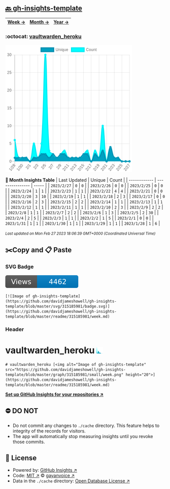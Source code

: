 ## [🔙 gh-insights-template](https://github.com/davidjameshowell/gh-insights-template)
| [**Week →**](https://github.com/davidjameshowell/gh-insights-template/blob/master/readme/315185981/week.md) | [**Month →**](https://github.com/davidjameshowell/gh-insights-template/blob/master/readme/315185981/month.md) | [**Year →**](https://github.com/davidjameshowell/gh-insights-template/blob/master/readme/315185981/year.md) |
 | ------------ | --------------- | ----- |

### :octocat: [vaultwarden_heroku](https://github.com/davidjameshowell/vaultwarden_heroku)
![Image of gh-insights-template](https://github.com/davidjameshowell/gh-insights-template/blob/master/graph/315185981/large/month.png)

**:calendar: Month Insights Table**
| Last Updated | Unique | Count |
 | ------------ | --------------- | ----- |
 | `2023/2/27` |  `0` | `0` |
 | `2023/2/26` |  `0` | `0` |
 | `2023/2/25` |  `0` | `0` |
 | `2023/2/24` |  `1` | `1` |
 | `2023/2/23` |  `1` | `1` |
 | `2023/2/22` |  `4` | `4` |
 | `2023/2/21` |  `0` | `0` |
 | `2023/2/20` |  `3` | `10` |
 | `2023/2/19` |  `1` | `1` |
 | `2023/2/18` |  `2` | `3` |
 | `2023/2/17` |  `0` | `0` |
 | `2023/2/16` |  `2` | `3` |
 | `2023/2/15` |  `2` | `2` |
 | `2023/2/14` |  `1` | `1` |
 | `2023/2/13` |  `1` | `1` |
 | `2023/2/12` |  `1` | `1` |
 | `2023/2/11` |  `1` | `1` |
 | `2023/2/10` |  `2` | `3` |
 | `2023/2/9` |  `2` | `2` |
 | `2023/2/8` |  `1` | `1` |
 | `2023/2/7` |  `2` | `2` |
 | `2023/2/6` |  `1` | `3` |
 | `2023/2/5` |  `2` | `30` |
 | `2023/2/4` |  `2` | `5` |
 | `2023/2/3` |  `1` | `1` |
 | `2023/2/2` |  `1` | `5` |
 | `2023/2/1` |  `0` | `0` |
 | `2023/1/31` |  `1` | `1` |
 | `2023/1/30` |  `1` | `1` |
 | `2023/1/29` |  `1` | `1` |
 | `2023/1/28` |  `1` | `6` |

<small><i>Last updated on Mon Feb 27 2023 18:06:39 GMT+0000 (Coordinated Universal Time)</i></small>

## ✂️Copy and 📋 Paste
### SVG Badge
[![Image of gh-insights-template](https://github.com/davidjameshowell/gh-insights-template/blob/master/svg/315185981/badge.svg)](https://github.com/davidjameshowell/gh-insights-template/blob/master/readme/315185981/week.md)
```readme
[![Image of gh-insights-template](https://github.com/davidjameshowell/gh-insights-template/blob/master/svg/315185981/badge.svg)](https://github.com/davidjameshowell/gh-insights-template/blob/master/readme/315185981/week.md)
```
### Header
# vaultwarden_heroku [<img alt="Image of gh-insights-template" src="https://github.com/davidjameshowell/gh-insights-template/blob/master/graph/315185981/small/week.png" height="20">](https://github.com/davidjameshowell/gh-insights-template/blob/master/readme/315185981/week.md)
```readme
# vaultwarden_heroku [<img alt="Image of gh-insights-template" src="https://github.com/davidjameshowell/gh-insights-template/blob/master/graph/315185981/small/week.png" height="20">](https://github.com/davidjameshowell/gh-insights-template/blob/master/readme/315185981/week.md)
```
[**Set up GitHub Insights for your repositories ↗️**](https://github.com/gayanvoice/github-insights)
## ⛔ DO NOT
- Do not commit any changes to `./cache` directory. This feature helps to integrity of the records for visitors.
- The app will automatically stop measuring insights until you revoke those commits.
## 📄 License
- Powered by: [GitHub Insights ↗️](https://github.com/gayanvoice/github-insights)
- Code: [MIT ↗️](./LICENSE) © [gayanvoice ↗️](https://github.com/gayanvoice)
- Data in the `./cache` directory: [Open Database License ↗️](https://opendatacommons.org/licenses/odbl/1-0/)